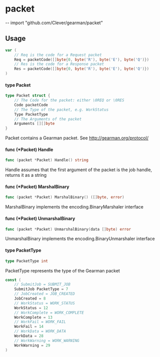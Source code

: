 # packet
--
    import "github.com/Clever/gearman/packet"


## Usage

```go
var (
	// Req is the code for a Request packet
	Req = packetCode([]byte{0, byte('R'), byte('E'), byte('Q')})
	// Res is the code for a Response packet
	Res = packetCode([]byte{0, byte('R'), byte('E'), byte('Q')})
)
```

#### type Packet

```go
type Packet struct {
	// The Code for the packet: either \0REQ or \0RES
	Code packetCode
	// The Type of the packet, e.g. WorkStatus
	Type PacketType
	// The Arguments of the packet
	Arguments [][]byte
}
```

Packet contains a Gearman packet. See http://gearman.org/protocol/

#### func (*Packet) Handle

```go
func (packet *Packet) Handle() string
```
Handle assumes that the first argument of the packet is the job handle, returns
it as a string

#### func (*Packet) MarshalBinary

```go
func (packet *Packet) MarshalBinary() ([]byte, error)
```
MarshalBinary implements the encoding.BinaryMarshaler interface

#### func (*Packet) UnmarshalBinary

```go
func (packet *Packet) UnmarshalBinary(data []byte) error
```
UnmarshalBinary implements the encoding.BinaryUnmarshaler interface

#### type PacketType

```go
type PacketType int
```

PacketType represents the type of the Gearman packet

```go
const (
	// SubmitJob = SUBMIT_JOB
	SubmitJob PacketType = 7
	// JobCreated = JOB_CREATED
	JobCreated = 8
	// WorkStatus = WORK_STATUS
	WorkStatus = 12
	// WorkComplete = WORK_COMPLETE
	WorkComplete = 13
	// WorkFail = WORK_FAIL
	WorkFail = 14
	// WorkData = WORK_DATA
	WorkData = 28
	// WorkWarning = WORK_WARNING
	WorkWarning = 29
)
```
